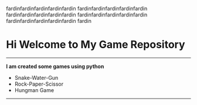 fardinfardinfardinfardinfardin
fardinfardinfardinfardinfardin
fardinfardinfardinfardinfardin
fardinfardinfardinfardinfardin
fardinfardinfardinfardinfardin
fardin

# Hi Welcome to My Game Repository
***

**I am created some games using python**
- Snake-Water-Gun
- Rock-Paper-Scissor
- Hungman Game
---



